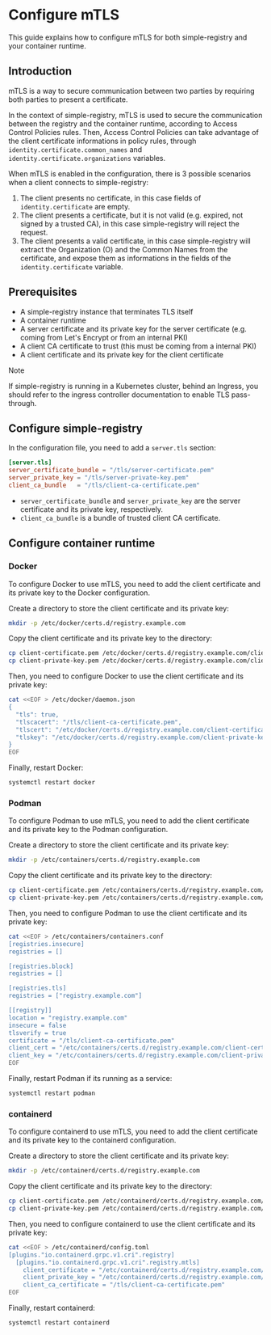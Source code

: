 # Configure mTLS

This guide explains how to configure mTLS for both simple-registry and your container runtime.

## Introduction

mTLS is a way to secure communication between two parties by requiring both parties to present a certificate.

In the context of simple-registry, mTLS is used to secure the communication between the registry and the container runtime,
according to Access Control Policies rules. Then, Access Control Policies can take advantage of the client certificate
informations in policy rules, through `identity.certificate.common_names` and `identity.certificate.organizations` variables.

When mTLS is enabled in the configuration, there is 3 possible scenarios when a client connects to simple-registry:
1. The client presents no certificate, in this case fields of `identity.certificate` are empty.
2. The client presents a certificate, but it is not valid (e.g. expired, not signed by a trusted CA), in this case
   simple-registry will reject the request.
3. The client presents a valid certificate, in this case simple-registry will extract the Organization (O) and the
   Common Names from the certificate, and expose them as informations in the fields of the `identity.certificate`
   variable.

## Prerequisites

- A simple-registry instance that terminates TLS itself
- A container runtime
- A server certificate and its private key for the server certificate (e.g. coming from Let's Encrypt or from an
  internal PKI)
- A client CA certificate to trust (this must be coming from a internal PKI)
- A client certificate and its private key for the client certificate

> [!NOTE]
> If simple-registry is running in a Kubernetes cluster, behind an Ingress,
> you should refer to the ingress controller documentation to enable TLS pass-through.

## Configure simple-registry

In the configuration file, you need to add a `server.tls` section:

```toml
[server.tls]
server_certificate_bundle = "/tls/server-certificate.pem"
server_private_key = "/tls/server-private-key.pem"
client_ca_bundle   = "/tls/client-ca-certificate.pem"
```

- `server_certificate_bundle` and `server_private_key` are the server certificate and its private key, respectively.
- `client_ca_bundle` is a bundle of trusted client CA certificate.

## Configure container runtime

### Docker

To configure Docker to use mTLS, you need to add the client certificate and its private key to the Docker configuration.

Create a directory to store the client certificate and its private key:

```bash
mkdir -p /etc/docker/certs.d/registry.example.com
```

Copy the client certificate and its private key to the directory:

```bash
cp client-certificate.pem /etc/docker/certs.d/registry.example.com/client-certificate.pem
cp client-private-key.pem /etc/docker/certs.d/registry.example.com/client-private-key.pem
```

Then, you need to configure Docker to use the client certificate and its private key:

```bash
cat <<EOF > /etc/docker/daemon.json
{
  "tls": true,
  "tlscacert": "/tls/client-ca-certificate.pem",
  "tlscert": "/etc/docker/certs.d/registry.example.com/client-certificate.pem",
  "tlskey": "/etc/docker/certs.d/registry.example.com/client-private-key.pem"
}
EOF
```

Finally, restart Docker:

```bash
systemctl restart docker
```

### Podman

To configure Podman to use mTLS, you need to add the client certificate and its private key to the Podman configuration.

Create a directory to store the client certificate and its private key:

```bash
mkdir -p /etc/containers/certs.d/registry.example.com
```

Copy the client certificate and its private key to the directory:

```bash
cp client-certificate.pem /etc/containers/certs.d/registry.example.com/client-certificate.pem
cp client-private-key.pem /etc/containers/certs.d/registry.example.com/client-private-key.pem
```

Then, you need to configure Podman to use the client certificate and its private key:

```bash
cat <<EOF > /etc/containers/containers.conf
[registries.insecure]
registries = []

[registries.block]
registries = []

[registries.tls]
registries = ["registry.example.com"]

[[registry]]
location = "registry.example.com"
insecure = false
tlsverify = true
certificate = "/tls/client-ca-certificate.pem"
client_cert = "/etc/containers/certs.d/registry.example.com/client-certificate.pem"
client_key = "/etc/containers/certs.d/registry.example.com/client-private-key.pem"
EOF
```

Finally, restart Podman if its running as a service:

```bash
systemctl restart podman
```

### containerd

To configure containerd to use mTLS, you need to add the client certificate and its private key to the containerd configuration.

Create a directory to store the client certificate and its private key:

```bash
mkdir -p /etc/containerd/certs.d/registry.example.com
```

Copy the client certificate and its private key to the directory:

```bash
cp client-certificate.pem /etc/containerd/certs.d/registry.example.com/client-certificate.pem
cp client-private-key.pem /etc/containerd/certs.d/registry.example.com/client-private-key.pem
```

Then, you need to configure containerd to use the client certificate and its private key:

```bash
cat <<EOF > /etc/containerd/config.toml
[plugins."io.containerd.grpc.v1.cri".registry]
  [plugins."io.containerd.grpc.v1.cri".registry.mtls]
    client_certificate = "/etc/containerd/certs.d/registry.example.com/client-certificate.pem"
    client_private_key = "/etc/containerd/certs.d/registry.example.com/client-private-key.pem"
    client_ca_certificate = "/tls/client-ca-certificate.pem"
EOF
```

Finally, restart containerd:

```bash
systemctl restart containerd
```
